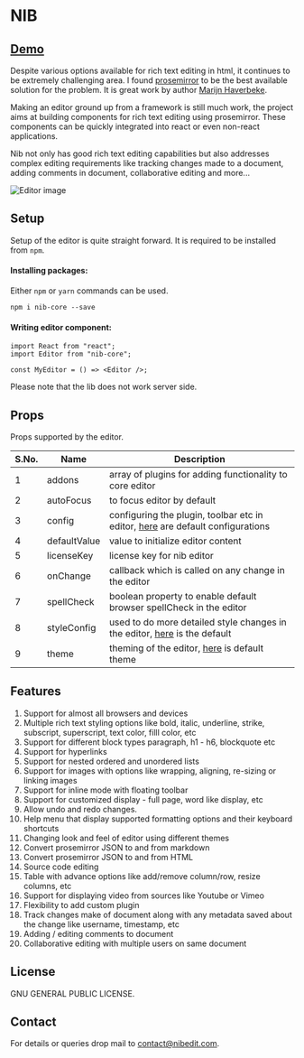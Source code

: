 # NIB

## [Demo](http://www.nibedit.com)

Despite various options available for rich text editing in html, it continues to be extremely challenging area. I found [prosemirror](http://prosemirror.net) to be the best available solution for the problem. It is great work by author [Marijn Haverbeke](http://marijnhaverbeke.nl/).

Making an editor ground up from a framework is still much work, the project aims at building components for rich text editing using prosemirror. These components can be quickly integrated into react or even non-react applications.

Nib not only has good rich text editing capabilities but also addresses complex editing requirements like tracking changes made to a document, adding comments in document, collaborative editing and more...

![Editor image](https://i.imgur.com/WyM2rzq.png)

## Setup

Setup of the editor is quite straight forward. It is required to be installed from `npm`.

#### Installing packages:

Either `npm` or `yarn` commands can be used.

```
npm i nib-core --save
```

#### Writing editor component:

```
import React from "react";
import Editor from "nib-core";

const MyEditor = () => <Editor />;
```

Please note that the lib does not work server side.

## Props

Props supported by the editor.

| S.No. | Name         | Description                                                                                                                                                      |
| ----- | ------------ | ---------------------------------------------------------------------------------------------------------------------------------------------------------------- |
| 1     | addons       | array of plugins for adding functionality to core editor                                                                                                         |
| 2     | autoFocus    | to focus editor by default                                                                                                                                       |
| 3     | config       | configuring the plugin, toolbar etc in editor, [here](https://github.com/nib-edit/Nib/blob/master/packages/core/src/config/editor.js) are default configurations |
| 4     | defaultValue | value to initialize editor content                                                                                                                               |
| 5     | licenseKey   | license key for nib editor                                                                                                                                       |
| 6     | onChange     | callback which is called on any change in the editor                                                                                                             |
| 7     | spellCheck   | boolean property to enable default browser spellCheck in the editor                                                                                              |
| 8     | styleConfig  | used to do more detailed style changes in the editor, [here](https://github.com/nib-edit/Nib/blob/master/packages/core/src/config/styles.js) is the default      |
| 9     | theme        | theming of the editor, [here](https://github.com/nib-edit/Nib/blob/master/packages/core/src/config/theme.js) is default theme                                    |

## Features

1. Support for almost all browsers and devices
2. Multiple rich text styling options like bold, italic, underline, strike, subscript, superscript, text color, filll color, etc
3. Support for different block types paragraph, h1 - h6, blockquote etc
4. Support for hyperlinks
5. Support for nested ordered and unordered lists
6. Support for images with options like wrapping, aligning, re-sizing or linking images
7. Support for inline mode with floating toolbar
8. Support for customized display - full page, word like display, etc
9. Allow undo and redo changes.
10. Help menu that display supported formatting options and their keyboard shortcuts
11. Changing look and feel of editor using different themes
12. Convert prosemirror JSON to and from markdown
13. Convert prosemirror JSON to and from HTML
14. Source code editing
15. Table with advance options like add/remove column/row, resize columns, etc
16. Support for displaying video from sources like Youtube or Vimeo
17. Flexibility to add custom plugin
18. Track changes make of document along with any metadata saved about the change like username, timestamp, etc
19. Adding / editing comments to document
20. Collaborative editing with multiple users on same document

## License

GNU GENERAL PUBLIC LICENSE.

## Contact

For details or queries drop mail to contact@nibedit.com.
